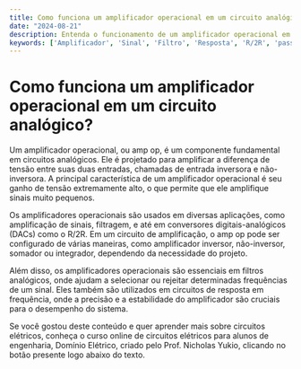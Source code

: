```yaml
---
title: Como funciona um amplificador operacional em um circuito analógico?
date: "2024-08-21"
description: Entenda o funcionamento de um amplificador operacional em circuitos analógicos e sua importância em engenharia elétrica.
keywords: ['Amplificador', 'Sinal', 'Filtro', 'Resposta', 'R/2R', 'passivo', 'DC']
---
```


# Como funciona um amplificador operacional em um circuito analógico?

Um amplificador operacional, ou amp op, é um componente fundamental em circuitos analógicos. Ele é projetado para amplificar a diferença de tensão entre suas duas entradas, chamadas de entrada inversora e não-inversora. A principal característica de um amplificador operacional é seu ganho de tensão extremamente alto, o que permite que ele amplifique sinais muito pequenos.

Os amplificadores operacionais são usados em diversas aplicações, como amplificação de sinais, filtragem, e até em conversores digitais-analógicos (DACs) como o R/2R. Em um circuito de amplificação, o amp op pode ser configurado de várias maneiras, como amplificador inversor, não-inversor, somador ou integrador, dependendo da necessidade do projeto.

Além disso, os amplificadores operacionais são essenciais em filtros analógicos, onde ajudam a selecionar ou rejeitar determinadas frequências de um sinal. Eles também são utilizados em circuitos de resposta em frequência, onde a precisão e a estabilidade do amplificador são cruciais para o desempenho do sistema.

Se você gostou deste conteúdo e quer aprender mais sobre circuitos elétricos, conheça o curso online de circuitos elétricos para alunos de engenharia, Domínio Elétrico, criado pelo Prof. Nicholas Yukio, clicando no botão presente logo abaixo do texto.